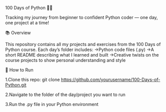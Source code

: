 100 Days of Python 🐍✨

Tracking my journey from beginner to confident Python coder — one day, one project at a time!

📚 Overview

This repository contains all my projects and exercises from the 100 Days of Python course. Each day’s folder includes:
->Python code files (.py)
->A short README describing what I learned and built
->Creative twists on the course projects to show personal understanding and style

🔗 How to Run

1.Clone this repo:
  git clone https://github.com/yourusername/100-Days-of-Python.git

2.Navigate to the folder of the day/project you want to run

3.Run the .py file in your Python environment
